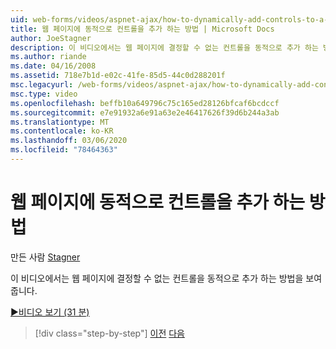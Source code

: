 ```yaml
---
uid: web-forms/videos/aspnet-ajax/how-to-dynamically-add-controls-to-a-web-page
title: 웹 페이지에 동적으로 컨트롤을 추가 하는 방법 | Microsoft Docs
author: JoeStagner
description: 이 비디오에서는 웹 페이지에 결정할 수 없는 컨트롤을 동적으로 추가 하는 방법을 보여 줍니다.
ms.author: riande
ms.date: 04/16/2008
ms.assetid: 718e7b1d-e02c-41fe-85d5-44c0d288201f
msc.legacyurl: /web-forms/videos/aspnet-ajax/how-to-dynamically-add-controls-to-a-web-page
msc.type: video
ms.openlocfilehash: beffb10a649796c75c165ed28126bfcaf6bcdccf
ms.sourcegitcommit: e7e91932a6e91a63e2e46417626f39d6b244a3ab
ms.translationtype: MT
ms.contentlocale: ko-KR
ms.lasthandoff: 03/06/2020
ms.locfileid: "78464363"
---
```

# <a name="how-to-dynamically-add-controls-to-a-web-page"></a>웹 페이지에 동적으로 컨트롤을 추가 하는 방법

만든 사람 [Stagner](https://github.com/JoeStagner)

이 비디오에서는 웹 페이지에 결정할 수 없는 컨트롤을 동적으로 추가 하는 방법을 보여 줍니다.

[&#9654;비디오 보기 (31 분)](https://channel9.msdn.com/Blogs/ASP-NET-Site-Videos/how-to-dynamically-add-controls-to-a-web-page)

> [!div class="step-by-step"]
> [이전](how-to-dynamically-change-css-using-the-aspnet-ajax-updatepanel.md)
> [다음](set-up-your-development-environment-for-aspnet-35.md)
